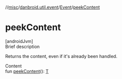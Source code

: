 //[misc](../../index.md)/[danbroid.util.event](../index.md)/[Event](index.md)/[peekContent](peek-content.md)



# peekContent  
[androidJvm]  
Brief description  


Returns the content, even if it's already been handled.

  
Content  
fun [peekContent](peek-content.md)(): [T](index.md)  




